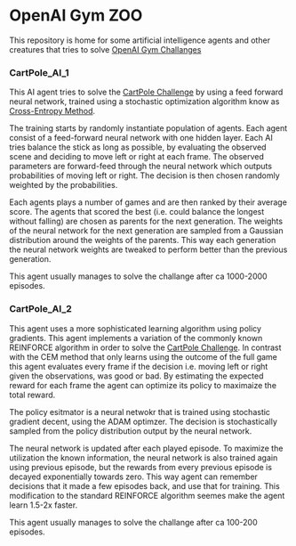 # OpenAI Gym ZOO

This repository is home for some artificial intelligence agents and other creatures that tries to solve [OpenAI Gym Challanges](https://gym.openai.com/)


### CartPole_AI_1

This AI agent tries to solve the [CartPole Challenge](https://gym.openai.com/envs/CartPole-v0) by using a feed forward neural network, trained using a stochastic optimization algorithm know as [Cross-Entropy Method](https://en.wikipedia.org/wiki/Cross-entropy_method). 

The training starts by randomly instantiate population of agents. Each agent consist of a feed-forward neural network with one hidden layer. Each AI tries balance the stick as long as possible, by evaluating the observed scene and deciding to move left or right at each frame. The observed parameters are forward-feed through the neural network which outputs probabilities of moving left or right. The decision is then chosen randomly weighted by the probabilities.

Each agents plays a number of games and are then ranked by their average score. The agents that scored the best (i.e. could balance the longest without falling) are chosen as parents for the next generation. The weights of the neural network for the next generation are sampled from a Gaussian distribution around the weights of the parents. This way each generation the neural network weights are tweaked to perform better than the previous generation.

This agent usually manages to solve the challange after ca 1000-2000 episodes.

### CartPole_AI_2

This agent uses a more sophisticated learning algorithm using policy gradients. This agent implements a variation of the commonly known REINFORCE algorithm in order to solve the [CartPole Challenge](https://gym.openai.com/envs/CartPole-v0). In contrast with the CEM method that only learns using the outcome of the full game this agent evaluates every frame if the decision i.e. moving left or right given the observations, was good or bad. By estimating the expected reward for each frame the agent can optimize its policy to maximaize the total reward. 

The policy esitmator is a neural netwokr that is trained using stochastic gradient decent, using the ADAM optimzer. The decision is stochastically sampled from the policy distribution output by the neural network.

The neural network is updated after each played episode. To maximize the utilization the known information, the neural network is also trained again using previous episode, but the rewards from every previous episode is decayed exponentially towards zero. This way agent can remember decisions that it made a few episodes back, and use that for training. This modification to the standard REINFORCE algorithm seemes make the agent learn 1.5-2x faster.

This agent usually manages to solve the challange after ca 100-200 episodes.






